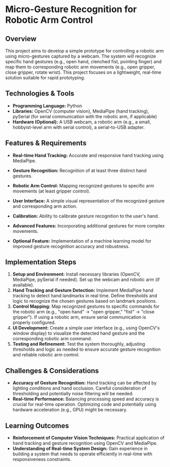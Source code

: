 # Micro-Gesture Recognition for Robotic Arm Control

## Overview

This project aims to develop a simple prototype for controlling a robotic arm using micro-gestures captured by a webcam.  The system will recognize specific hand gestures (e.g., open hand, clenched fist, pointing finger) and map them to corresponding robotic arm movements (e.g., open gripper, close gripper, rotate wrist). This project focuses on a lightweight, real-time solution suitable for rapid prototyping.

## Technologies & Tools

- **Programming Language:** Python
- **Libraries:** OpenCV (computer vision), MediaPipe (hand tracking), pySerial (for serial communication with the robotic arm, if applicable)
- **Hardware (Optional):**  A USB webcam, a robotic arm (e.g., a small, hobbyist-level arm with serial control), a serial-to-USB adapter.

## Features & Requirements

- **Real-time Hand Tracking:**  Accurate and responsive hand tracking using MediaPipe.
- **Gesture Recognition:** Recognition of at least three distinct hand gestures.
- **Robotic Arm Control:**  Mapping recognized gestures to specific arm movements (at least gripper control).
- **User Interface:** A simple visual representation of the recognized gesture and corresponding arm action.
- **Calibration:**  Ability to calibrate gesture recognition to the user's hand.

- **Advanced Features:**  Incorporating additional gestures for more complex movements.
- **Optional Feature:**  Implementation of a machine learning model for improved gesture recognition accuracy and robustness.


## Implementation Steps

1. **Setup and Environment:** Install necessary libraries (OpenCV, MediaPipe, pySerial if needed). Set up the webcam and robotic arm (if available).
2. **Hand Tracking and Gesture Detection:** Implement MediaPipe hand tracking to detect hand landmarks in real time. Define thresholds and logic to recognize the chosen gestures based on landmark positions.
3. **Control Mapping:**  Map recognized gestures to specific commands for the robotic arm (e.g., "open hand" -> "open gripper," "fist" -> "close gripper"). If using a robotic arm, ensure serial communication is properly configured.
4. **UI Development:** Create a simple user interface (e.g., using OpenCV's window display) to visualize the detected hand gesture and the corresponding robotic arm command.
5. **Testing and Refinement:** Test the system thoroughly, adjusting thresholds and logic as needed to ensure accurate gesture recognition and reliable robotic arm control.


## Challenges & Considerations

- **Accuracy of Gesture Recognition:** Hand tracking can be affected by lighting conditions and hand occlusion.  Careful consideration of thresholding and potentially noise filtering will be needed.
- **Real-time Performance:** Balancing processing speed and accuracy is crucial for real-time operation. Optimizing code and potentially using hardware acceleration (e.g., GPU) might be necessary.


## Learning Outcomes

- **Reinforcement of Computer Vision Techniques:**  Practical application of hand tracking and gesture recognition using OpenCV and MediaPipe.
- **Understanding of Real-time System Design:** Gain experience in building a system that needs to operate efficiently in real-time with responsiveness constraints.

